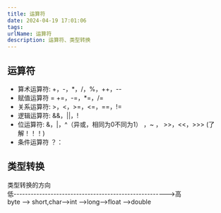 ```yaml
---
title: 运算符
date: 2024-04-19 17:01:06
tags:
urlName: 运算符
description: 运算符、类型转换
---
```

## 运算符
- 算术运算符: +，-，*，/，%，++，-- 
- 赋值运算符 =  +=，-=，*=，/=  
- 关系运算符: >，<，>=，<=，==，!=  
- 逻辑运算符: &&，||，! 
- 位运算符: &，|，^（异或，相同为0不同为1） ，~ ， >>，<<，>>> (了解！！！) 
- 条件运算符 ？：

## 类型转换
类型转换的方向  
低------------------------------------------------------>高  
  byte —> short,char—>int —>long—>float —>double

  
